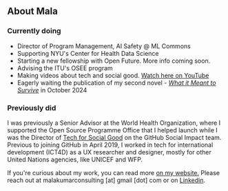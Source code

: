 ## About Mala

### Currently doing

- Director of Program Management, AI Safety @ ML Commons
- Supporting NYU's Center for Health Data Science
- Starting a new fellowship with Open Future. More info coming soon.
- Advising the ITU's OSEE program
- Making videos about tech and social good. <a href="https://www.youtube.com/@MalaKumar4" target="_blank">Watch here on YouTube</a>
- Eagerly waiting the publication of my second novel - <em><a href="https://malakumar.com/writing/what-it-meant-to-survive" target="_blank">What it Meant to Survive</a></em> in October 2024

### Previously did

I was previously a Senior Advisor at the World Health Organization, where I supported the Open Source Programme Office that I helped launch while I was the Director of [Tech for Social Good](https://web.archive.org/web/20230330200002/https://socialimpact.github.com/tech-for-social-good/) on the GitHub Social Impact team. Previous to joining GitHub in April 2019, I worked in tech for international development (ICT4D) as a UX researcher and designer, mostly for other United Nations agencies, like UNICEF and WFP. 

If you're curious about my work, you can read more <a href="https://malakumar.com" target="_blank">on my website.</a> Please reach out at malakumarconsulting [at] gmail [dot] com or on <a href="https://linkedin.com/in/malakumar" target="_blank">Linkedin</a>.
